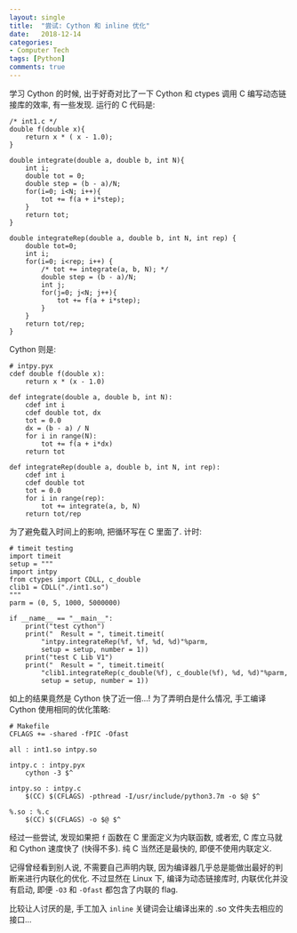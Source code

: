 ```yaml
---
layout: single
title:  "尝试: Cython 和 inline 优化"
date:   2018-12-14
categories:
- Computer Tech
tags: [Python]
comments: true
---
```


学习 Cython 的时候, 出于好奇对比了一下 Cython 和 ctypes 调用 C 编写动态链接库的效率, 有一些发现. 运行的 C 代码是: 

```
/* int1.c */
double f(double x){
	return x * ( x - 1.0);
}

double integrate(double a, double b, int N){
	int i;
	double tot = 0;
	double step = (b - a)/N;
	for(i=0; i<N; i++){
		tot += f(a + i*step);
	}
	return tot;
}

double integrateRep(double a, double b, int N, int rep) {
	double tot=0;
	int i;
	for(i=0; i<rep; i++) {
		/* tot += integrate(a, b, N); */
		double step = (b - a)/N;
		int j;
		for(j=0; j<N; j++){
			tot += f(a + i*step);
		}
	}
	return tot/rep;
}
```

Cython 则是: 

```
# intpy.pyx
cdef double f(double x):
    return x * (x - 1.0)

def integrate(double a, double b, int N):
    cdef int i
    cdef double tot, dx
    tot = 0.0
    dx = (b - a) / N
    for i in range(N):
        tot += f(a + i*dx)
    return tot

def integrateRep(double a, double b, int N, int rep):
    cdef int i
    cdef double tot
    tot = 0.0
    for i in range(rep):
        tot += integrate(a, b, N)
    return tot/rep
```

为了避免载入时间上的影响, 把循环写在 C 里面了. 计时: 

```
# timeit testing
import timeit
setup = """
import intpy
from ctypes import CDLL, c_double
clib1 = CDLL("./int1.so")
"""
parm = (0, 5, 1000, 5000000)

if __name__ == "__main__":
    print("test cython")
    print("  Result = ", timeit.timeit(
        "intpy.integrateRep(%f, %f, %d, %d)"%parm,
        setup = setup, number = 1))
    print("test C Lib V1")
    print("  Result = ", timeit.timeit(
        "clib1.integrateRep(c_double(%f), c_double(%f), %d, %d)"%parm,
        setup = setup, number = 1))
```

如上的结果竟然是 Cython 快了近一倍...! 为了弄明白是什么情况, 手工编译 Cython 使用相同的优化策略: 

```
# Makefile
CFLAGS += -shared -fPIC -Ofast

all : int1.so intpy.so

intpy.c : intpy.pyx
	cython -3 $^

intpy.so : intpy.c
	$(CC) $(CFLAGS) -pthread -I/usr/include/python3.7m -o $@ $^

%.so : %.c
	$(CC) $(CFLAGS) -o $@ $^
```

经过一些尝试, 发现如果把 `f` 函数在 C 里面定义为内联函数, 或者宏, C 库立马就和 Cython 速度快了 (快得不多). 纯 C 当然还是最快的, 即便不使用内联定义. 

记得曾经看到别人说, 不需要自己声明内联, 因为编译器几乎总是能做出最好的判断来进行内联化的优化. 不过显然在 Linux 下, 编译为动态链接库时, 内联优化并没有启动, 即便 `-O3` 和 `-Ofast` 都包含了内联的 flag. 

比较让人讨厌的是, 手工加入 `inline` 关键词会让编译出来的 .so 文件失去相应的接口... 




